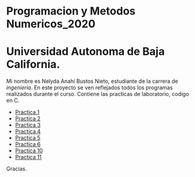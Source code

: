 
# Programacion y Metodos Numericos_2020
# Universidad Autonoma de Baja California.
Mi nombre es Nelyda Anahí Bustos Nieto, estudiante de la carrera de *ingenieria*. 
En este proyecto se ven reflejados todos los programas realizados durante el curso. Contiene las practicas de laboratorio, codigo en C.

* [Practica 1](https://github.com/nelydaBustos/NelydaBustos-PyMN-2020/tree/main/practica%201)
* [Practica 2](https://github.com/nelydaBustos/NelydaBustos-PyMN-2020/tree/main/Practica%202)
* [Practica 3](https://github.com/nelydaBustos/NelydaBustos-PyMN-2020/tree/main/practica%203)
* [Practica 4](https://github.com/nelydaBustos/NelydaBustos-PyMN-2020/tree/main/practica%204)
* [Practica 5](https://github.com/nelydaBustos/NelydaBustos-PyMN-2020/tree/main/practica%205)
* [Practica 6](https://github.com/nelydaBustos/NelydaBustos-PyMN-2020/tree/main/practica%206)
* [Practica 10](https://github.com/nelydaBustos/NelydaBustos-PyMN-2020/tree/main/practica%2010)
* [Practica 11](https://github.com/nelydaBustos/NelydaBustos-PyMN-2020/tree/main/practica%2011)






Gracias. 
